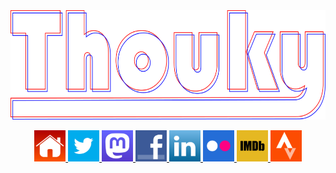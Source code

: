 <div align="center">
  <a href="https://www.thouky.co.uk">
    <img src="https://raw.githubusercontent.com/thoukydides/thoukydides/master/images/thouky.svg" width="600px" height="175px">
  </a>
</div>
<p>
<p>
<div align="center">
  <a href="https://www.thouky.co.uk">
    <img src="https://raw.githubusercontent.com/thoukydides/thoukydides/master/images/icon-contact-home.svg" width="50px" height="50px">
  </a>
  <a href="https://twitter.com/thouky">
    <img src="https://raw.githubusercontent.com/thoukydides/thoukydides/master/images/icon-contact-twitter.svg" width="50px" height="50px">
  </a>
  <a href="https://mastodon.social/@thouky">
    <img src="https://raw.githubusercontent.com/thoukydides/thoukydides/master/images/icon-contact-mastodon.svg" width="50px" height="50px">
  </a>
  <a href="http://www.facebook.com/thouky">
    <img src="https://raw.githubusercontent.com/thoukydides/thoukydides/master/images/icon-contact-facebook.svg" width="50px" height="50px">
  </a>
  <!-- 
  <a href="https://plus.google.com/+AlexanderThoukydides?rel=author">
    <img src="https://raw.githubusercontent.com/thoukydides/thoukydides/master/images/icon-contact-googleplus.svg" width="50px" height="50px">
  </a>
  -->
  <a href="http://www.linkedin.com/in/thouky">
    <img src="https://raw.githubusercontent.com/thoukydides/thoukydides/master/images/icon-contact-linkedin.svg" width="50px" height="50px">
  </a>
  <!-- 
  <a href="http://www.youtube.com/user/thouky1">
    <img src="https://raw.githubusercontent.com/thoukydides/thoukydides/master/images/icon-contact-youtube.svg" width="50px" height="50px">
  </a>
  -->
  <a href="http://www.flickr.com/photos/thouky/">
    <img src="https://raw.githubusercontent.com/thoukydides/thoukydides/master/images/icon-contact-flickr.svg" width="50px" height="50px">
  </a>
  <a href="http://www.imdb.com/name/nm8267628/">
    <img src="https://raw.githubusercontent.com/thoukydides/thoukydides/master/images/icon-contact-imdb.svg" width="50px" height="50px">
  </a>
  <!-- 
  <a href="https://github.com/thoukydides">
    <img src="https://raw.githubusercontent.com/thoukydides/thoukydides/master/images/icon-contact-github.svg" width="50px" height="50px">
  </a>
  -->
  <a href="https://www.strava.com/athletes/thouk">
    <img src="https://raw.githubusercontent.com/thoukydides/thoukydides/master/images/icon-contact-strava.svg" width="50px" height="50px">
  </a>
</div>
